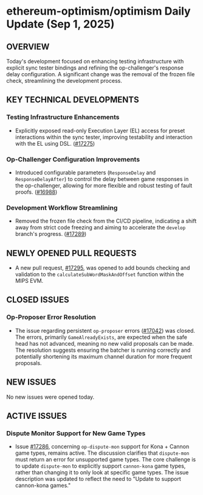# ethereum-optimism/optimism Daily Update (Sep 1, 2025)
## OVERVIEW 
Today's development focused on enhancing testing infrastructure with explicit sync tester bindings and refining the op-challenger's response delay configuration. A significant change was the removal of the frozen file check, streamlining the development process.

## KEY TECHNICAL DEVELOPMENTS

### Testing Infrastructure Enhancements
- Explicitly exposed read-only Execution Layer (EL) access for preset interactions within the sync tester, improving testability and interaction with the EL using DSL. ([#17275](https://github.com/ethereum-optimism/optimism/pull/17275))

### Op-Challenger Configuration Improvements
- Introduced configurable parameters (`ResponseDelay` and `ResponseDelayAfter`) to control the delay between game responses in the op-challenger, allowing for more flexible and robust testing of fault proofs. ([#16988](https://github.com/ethereum-optimism/optimism/pull/16988))

### Development Workflow Streamlining
- Removed the frozen file check from the CI/CD pipeline, indicating a shift away from strict code freezing and aiming to accelerate the `develop` branch's progress. ([#17289](https://github.com/ethereum-optimism/optimism/pull/17289))

## NEWLY OPENED PULL REQUESTS
- A new pull request, [#17295](https://github.com/ethereum-optimism/optimism/pull/17295), was opened to add bounds checking and validation to the `calculateSubWordMaskAndOffset` function within the MIPS EVM.

## CLOSED ISSUES

### Op-Proposer Error Resolution
- The issue regarding persistent `op-proposer` errors ([#17042](https://github.com/ethereum-optimism/optimism/issues/17042)) was closed. The errors, primarily `GameAlreadyExists`, are expected when the safe head has not advanced, meaning no new valid proposals can be made. The resolution suggests ensuring the batcher is running correctly and potentially shortening its maximum channel duration for more frequent proposals.

## NEW ISSUES
No new issues were opened today.

## ACTIVE ISSUES

### Dispute Monitor Support for New Game Types
- Issue [#17286](https://github.com/ethereum-optimism/optimism/issues/17286), concerning `op-dispute-mon` support for Kona + Cannon game types, remains active. The discussion clarifies that `dispute-mon` must return an error for unsupported game types. The core challenge is to update `dispute-mon` to explicitly support `cannon-kona` game types, rather than changing it to only look at specific game types. The issue description was updated to reflect the need to "Update to support cannon-kona games."